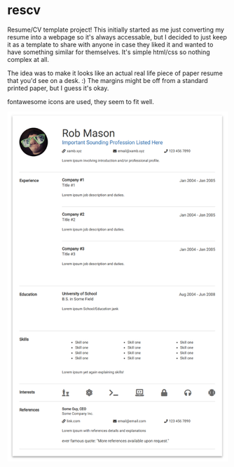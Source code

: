 # rescv
Resume/CV template project!
This initially started as me just converting my resume into a webpage so it's always accessable, but I decided to just keep it as a template to share with anyone in case they liked it and wanted to have something similar for themselves.
It's simple html/css so nothing complex at all.

The idea was to make it looks like an actual real life piece of paper resume that you'd see on a desk. :)
The margins might be off from a standard printed paper, but I guess it's okay.

fontawesome icons are used, they seem to fit well.


![alt text](https://raw.githubusercontent.com/necr0mancer/rescv/master/Screenshot.png "Full Page Screenshot")
